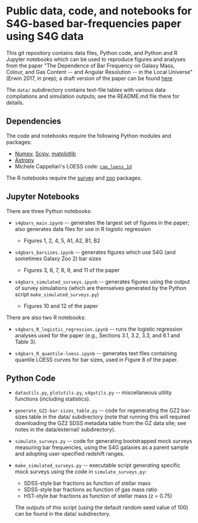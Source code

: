# Public data, code, and notebooks for S4G-based bar-frequencies paper using S4G data

This git repository contains data files, Python code, and Python and R Jupyter
notebooks which can be used to reproduce figures and analyses from the paper "The Dependence of Bar Frequency 
on Galaxy Mass, Colour, and Gas Content -- and Angular Resolution -- in the Local Universe"
(Erwin 2017, in prep); a draft version of the paper can be found 
[here](https://www.mpe.mpg.de/~erwin/temp/s4g_bars.pdf)

The `data/` subdirectory contains text-file tables with various data compilations
and simulation outputs; see the README.md file there for details.

## Dependencies

The code and notebooks require the following Python modules and packages:

   * [Numpy](https://www.numpy.org), [Scipy](https://www.scipy.org), [matplotlib](https://matplotlib.org)
   * [Astropy](https://www.astropy.org)
   * Michele Cappellari's LOESS code: [`cap_loess_1d`](http://www-astro.physics.ox.ac.uk/~mxc/software/#loess)

The R notebooks require the [survey](https://cran.r-project.org/package=survey) and
[zoo](https://cran.r-project.org/web/packages/zoo/index.html) packages.

## Jupyter Notebooks

There are three Python notebooks:

   * `s4gbars_main.ipynb` -- generates the largest set of figures in the paper; also generates
   data files for use in R logistic regression
      - Figures 1, 2, 4, 5, A1, A2, B1, B2

   * `s4gbars_barsizes.ipynb` -- generates figures which use S4G (and sometimes Galaxy
   Zoo 2) bar *sizes*
      - Figures 3, 6, 7, 8, 9, and 11 of the paper
   
   * `s4gbars_simulated_surveys.ipynb` -- generates figures using the output of survey
   simulations (which are themselves generated by the Python script `make_simulated_surveys.py`)
      - Figures 10 and 12 of the paper
    
There are also two R notebooks:

   * `s4gbars_R_logistic_regression.ipynb` -- runs the logistic regression analyses
   used for the paper (e.g., Sections 3.1, 3.2, 3.3, and 6.1 and Table 3).

   * `s4gbars_R_quantile-loess.ipynb` -- generates text files containing quantile
   LOESS curves for bar sizes, used in Figure 8 of the paper.



## Python Code

   * `datautils.py`, `plotutils.py`, `s4gutils.py` -- miscellaneous utility functions
   (including statistics).
   
   * `generate_GZ2-bar-sizes_table.py` -- code for regenerating the GZ2 bar-sizes table
   in the data/ subdirectory (note that running this will required downloading the
   GZ2 SDSS metadata table from the GZ data site; see notes in the data/external/
   subdirectory).
   
   * `simulate_surveys.py` -- code for generating bootstrapped mock surveys measuring bar frequencies,
   using the S4G galaxies as a parent sample and adopting user-specified redshift ranges.
   
   * `make_simulated_surveys.py` -- executable script generating specific mock surveys
   using the code in `simulate_surveys.py`:
      - SDSS-style bar fractions as function of stellar mass
      - SDSS-style bar fractions as function of gas mass ratio
      - HST-style bar fractions as function of stellar mass (z = 0.75)
      
      The outputs of this script (using the default random seed value of 100) can be found
      in the data/ subdirectory.
      
